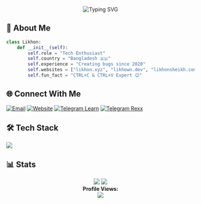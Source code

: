 <div align="center">
  <img src="https://readme-typing-svg.demolab.com?font=Fira+Code&duration=3000&pause=1000&color=38BDAE&center=true&vCenter=true&width=435&lines=Hi%2C+I'm+Likhon+%F0%9F%91%8B;Tech+Enthusiast+from+Bangladesh" alt="Typing SVG" />
</div>

## 🚀 About Me
```python
class Likhon:
    def __init__(self):
        self.role = "Tech Enthusiast"
        self.country = "Bangladesh 🇧🇩"
        self.experience = "Creating bugs since 2020"
        self.websites = ["likhon.xyz", "likhown.dev", "likhonsheikh.com"]
        self.fun_fact = "CTRL+C & CTRL+V Expert 😉"
```

## 🌐 Connect With Me
[![Email](https://img.shields.io/badge/Email-me%40likhonsheikh.com-D14836?style=flat-square&logo=gmail&logoColor=white)](mailto:me@likhonsheikh.com)
[![Website](https://img.shields.io/badge/Website-likhon.xyz-38BDAE?style=flat-square&logo=google-chrome&logoColor=white)](https://likhon.xyz)
[![Telegram Learn](https://img.shields.io/badge/Telegram-Learn_with_Likhon-26A5E4?style=flat-square&logo=telegram&logoColor=white)](https://t.me/LearnwithLikhon)
[![Telegram Rexx](https://img.shields.io/badge/Telegram-Rexx_Cheat-26A5E4?style=flat-square&logo=telegram&logoColor=white)](https://t.me/RexxCheat)

## 🛠️ Tech Stack
<div align="left">
  <img src="https://skillicons.dev/icons?i=html,css,js,python,vscode,git,github,cloudflare,gcp" />
</div>

## 📊 Stats
<div align="center">
  <img src="https://github-readme-stats.vercel.app/api?username=likhonisaac&show_icons=true&theme=tokyonight&hide_border=true&bg_color=0D1117" />
  <img src="https://github-readme-streak-stats.herokuapp.com/?user=likhonisaac&theme=tokyonight&hide_border=true&bg_color=0D1117" />
</div>

<div align="center">
  <b>Profile Views:</b><br>
  <img src="https://profile-counter.glitch.me/likhonisaac/count.svg?" />
</div>
